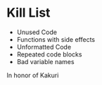 Kill List
=========
* Unused Code
* Functions with side effects
* Unformatted Code
* Repeated code blocks
* Bad variable names

In honor of Kakuri
